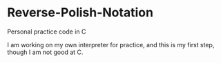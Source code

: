 # Reverse-Polish-Notation
Personal practice code in C

I am working on my own interpreter for practice, and this is my first step, though I am not good at C.
